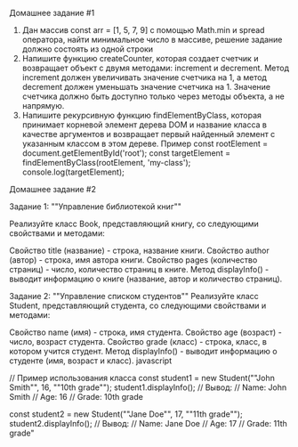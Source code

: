 Домашнее задание #1

1) Дан массив const arr = [1, 5, 7, 9] с помощью Math.min и spread оператора, найти минимальное число в массиве, решение задание должно состоять из одной строки
2) Напишите функцию createCounter, которая создает счетчик и возвращает объект с двумя методами: increment и decrement. Метод increment должен увеличивать значение счетчика на 1, а метод decrement должен уменьшать значение счетчика на 1. Значение счетчика должно быть доступно только через методы объекта, а не напрямую.
3) Напишите рекурсивную функцию findElementByClass, которая принимает корневой элемент дерева DOM и название класса в качестве аргументов и возвращает первый найденный элемент с указанным классом в этом дереве.
Пример
const rootElement = document.getElementById('root');
const targetElement = findElementByClass(rootElement, 'my-class');
console.log(targetElement);


Домашнее задание #2

Задание 1: ""Управление библиотекой книг""

Реализуйте класс Book, представляющий книгу, со следующими свойствами и методами:

Свойство title (название) - строка, название книги.
Свойство author (автор) - строка, имя автора книги.
Свойство pages (количество страниц) - число, количество страниц в книге.
Метод displayInfo() - выводит информацию о книге (название, автор и количество страниц).

Задание 2: ""Управление списком студентов""
Реализуйте класс Student, представляющий студента, со следующими свойствами и методами:

Свойство name (имя) - строка, имя студента.
Свойство age (возраст) - число, возраст студента.
Свойство grade (класс) - строка, класс, в котором учится студент.
Метод displayInfo() - выводит информацию о студенте (имя, возраст и класс).
javascript

// Пример использования класса
const student1 = new Student(""John Smith"", 16, ""10th grade"");
student1.displayInfo();
// Вывод:
// Name: John Smith
// Age: 16
// Grade: 10th grade

const student2 = new Student(""Jane Doe"", 17, ""11th grade"");
student2.displayInfo();
// Вывод:
// Name: Jane Doe
// Age: 17
// Grade: 11th grade"
